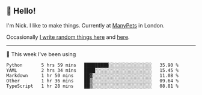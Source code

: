 ## 👋 Hello! 

I'm Nick. I like to make things. Currently at [ManyPets](https://manypets.com) in London.

Occasionally [I write random things here](https://nicksnell.com) and [here](https://twitter.com/nicksnell).

-------

🚀 This week I've been using

<!--START_SECTION:waka-->

```text
Python       5 hrs 59 mins   █████████░░░░░░░░░░░░░░░░   35.90 %
YAML         2 hrs 34 mins   ████░░░░░░░░░░░░░░░░░░░░░   15.45 %
Markdown     1 hr 50 mins    ██▓░░░░░░░░░░░░░░░░░░░░░░   11.08 %
Other        1 hr 36 mins    ██▒░░░░░░░░░░░░░░░░░░░░░░   09.64 %
TypeScript   1 hr 28 mins    ██▒░░░░░░░░░░░░░░░░░░░░░░   08.81 %
```

<!--END_SECTION:waka-->
